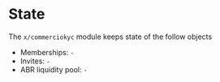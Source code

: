 <!--
order: 1
-->

# State

The `x/commerciokyc` module keeps state of the follow objects

- Memberships: `-`
- Invites: `-`
- ABR liquidity pool: `-`

